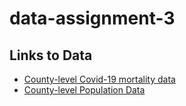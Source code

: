 # data-assignment-3

## Links to Data
- [County-level Covid-19 mortality data](https://raw.githubusercontent.com/nytimes/covid-19-data/master/us-counties-2020.csv)
- [County-level Population Data](https://www2.census.gov/programs-surveys/popest/datasets/2020-2022/counties/totals/co-est2022-alldata.csv)
